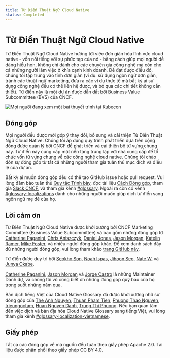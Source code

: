 ```yaml
---
title: Từ Điển Thuật Ngữ Cloud Native
status: Completed
---
```


# Từ Điển Thuật Ngữ Cloud Native

Từ Điển Thuật Ngữ Cloud Native hướng tới việc đơn giản hóa lĩnh vực cloud native - vốn nổi tiếng với sự phức tạp của nó - bằng cách giúp mọi người dễ dàng hiểu hơn, 
không chỉ dành cho các chuyên gia công nghệ mà còn cho cả những người làm việc ở khía cạnh kinh doanh.
Để đạt được điều đó, chúng tôi tập trung vào tính đơn giản (ví dụ: sử dụng ngôn ngữ đơn giản, tránh các thuật ngữ marketing, đưa ra các ví dụ thực tế mà bất kỳ ai sử dụng công nghệ đều có thể liên hệ được, và bỏ qua các chi tiết không cần thiết).
Từ điển này là một dự án được dẫn dắt bởi Business Value Subcommittee (BVS) của CNCF.

<p><img class="mt-3" src="/images/homepage/kubecon.jpg" alt="Mọi người đang xem một bài thuyết trình tại Kubecon"></p>

## Đóng góp

Mọi người đều được mời góp ý thay đổi, bổ sung và cải thiện Từ Điển Thuật Ngữ Cloud Native.
Chúng tôi áp dụng quy trình phát triển dựa trên cộng đồng được quản lý bởi CNCF để phát triển và cải thiện bộ từ vựng chung này.
Từ điển này cung cấp một nền tảng trung lập với nhà cung cấp để tổ chức vốn từ vựng chung về các công nghệ cloud native.
Chúng tôi chào đón sự đóng góp từ tất cả những người tham gia tuân thủ mục đích và điều lệ của dự án.

Bất kỳ ai muốn đóng góp đều có thể tạo GitHub issue hoặc pull request.
Vui lòng đảm bảo tuân thủ [Quy tắc Trình bày](/style-guide/), đọc tài liệu [Cách Đóng góp](/contribute/), tham gia [Slack CNCF](https://slack.cncf.io), và tham gia kênh [#glossary](https://cloud-native.slack.com/archives/C02TX20MQBB).
Ngoài ra còn có kênh [#glossary-localizations](https://cloud-native.slack.com/archives/C02N2RGFXDF) dành cho những người muốn giúp dịch từ điển sang ngôn ngữ mẹ đẻ của họ.

## Lời cảm ơn

Từ Điển Thuật Ngữ Cloud Native được khởi xướng bởi CNCF Marketing Committee (Business Value Subcommittee) và bao gồm những đóng góp từ
[Catherine Paganini](https://www.linkedin.com/in/catherinepaganini/en/),
[Chris Aniszczyk](https://www.linkedin.com/in/caniszczyk/),
[Daniel Jones](https://www.linkedin.com/in/danieljoneseb/?originalSubdomain=uk),
[Jason Morgan](https://www.linkedin.com/in/jasonmorgan2/),
[Katelin Ramer](https://www.linkedin.com/in/katelinramer/),
[Mike Foster](https://www.linkedin.com/in/mfosterche/?originalSubdomain=ca),
và nhiều người đóng góp khác.
Để xem danh sách đầy đủ những người đóng góp, vui lòng tham khảo [trang GitHub này](https://github.com/cncf/glossary/graphs/contributors).

Từ điển được duy trì bởi
[Seokho Son](https://www.linkedin.com/in/seokho-son/),
[Noah Ispas](https://www.linkedin.com/in/noah-ispas-0665b42a/),
[Jihoon Seo](https://www.linkedin.com/in/jihoon-seo/),
[Nate W.](https://www.linkedin.com/in/nate-double-u/)
và [Junya Okabe](https://www.linkedin.com/in/junya-okabe/).

[Catherine Paganini](https://www.linkedin.com/in/catherinepaganini/en/),
[Jason Morgan](https://www.linkedin.com/in/jasonmorgan2/) và
[Jorge Castro](https://www.linkedin.com/in/jorge-castro2112/)
là những Maintainer Danh dự, và chúng tôi vô cùng biết ơn
những đóng góp quý báu của họ trong suốt những năm qua.

Bản dịch tiếng Việt của Cloud Native Glossary đã được khởi xướng nhờ sự đóng góp của [The Anh Nguyen](https://www.linkedin.com/in/ntheanh201/), [Thuan Pham Tien](https://www.linkedin.com/in/tienthuan05082002/), [Phuong Thao Nguyen](https://www.linkedin.com/in/nguyenphuongthao0/), [trieungoctam](https://www.linkedin.com/in/trieungoctam/), [Huan Nguyen Danh](https://www.linkedin.com/in/huannd2301/), [Trung Thi Phuong](https://www.linkedin.com/in/phuong-trung-thi-9bba12215/). Nếu bạn quan tâm đến việc dịch và bản địa hóa Cloud Native Glossary sang tiếng Việt, vui lòng tham gia kênh [#glossary-localization-vietnamese](https://cloud-native.slack.com/archives/C08NAHYA6KX).

## Giấy phép

Tất cả các đóng góp về mã nguồn đều tuân theo giấy phép Apache 2.0.
Tài liệu được phân phối theo giấy phép CC BY 4.0.
